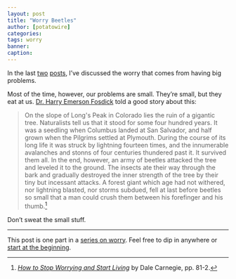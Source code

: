 ```yaml
---
layout: post
title: "Worry Beetles"
author: [potatowire]
categories: 
tags: worry
banner: 
caption:
---
```


In the last [two][1] [posts][2], I’ve discussed the worry that comes from having big problems.

Most of the time, however, our problems are small. They’re small, but they eat at us. [Dr. Harry Emerson Fosdick][3] told a good story about this:

> On the slope of Long's Peak in Colorado lies the ruin of a gigantic tree. Naturalists tell us that it stood for some four hundred years. It was a seedling when Columbus landed at San Salvador, and half grown when the Pilgrims settled at Plymouth. During the course of its long life it was struck by lightning fourteen times, and the innumerable avalanches and stonns of four centuries thundered past it. It survived them all. In the end, however, an army of beetles attacked the tree and leveled it to the ground. The insects ate their way through the bark and gradually destroyed the inner strength of the tree by their tiny but incessant attacks. A forest giant which age had not withered, nor lightning blasted, nor storms subdued, fell at last before beetles so small that a man could crush them between his forefinger and his thumb.[^1]

Don’t sweat the small stuff.

---- 

This post is one part in a [series on worry][5]. Feel free to dip in anywhere or [start at the beginning][6].

[^1]:	[*How to Stop Worrying and Start Living*][4] by Dale Carnegie, pp. 81-2.

[1]:	https://with.thegra.in/cementing-the-lesson
[2]:	https://with.thegra.in/cementing-the-lesson
[3]:	https://en.wikipedia.org/wiki/Harry_Emerson_Fosdick
[4]:	https://www.amazon.com/dp/0671733354/?tag=potatowire-20
[5]:	https://with.thegra.in/archive?search=worry
[6]:	https://with.thegra.in/wasteful-worry